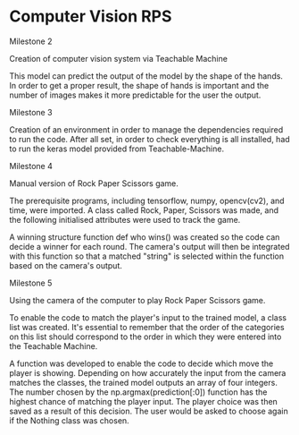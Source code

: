 # Computer Vision RPS
Milestone 2

Creation of computer vision system via Teachable Machine 

This model can predict the output of the model by the shape of the hands. In order to get a proper result, the shape of hands is important and the number of images makes it more predictable for the user the output.

Milestone 3

Creation of an environment in order to manage the dependencies required to run the code. After all set, in order to check everything is all installed, had to run the keras model provided from Teachable-Machine.

Milestone 4

Manual version of Rock Paper Scissors game.

The prerequisite programs, including tensorflow, numpy, opencv(cv2), and time, were imported. A class called Rock, Paper, Scissors was made, and the following initialised attributes were used to track the game.

A winning structure function def who wins() was created so the code can decide a winner for each round. The camera's output will then be integrated with this function so that a matched "string" is selected within the function based on the camera's output.

Milestone 5

Using the camera of the computer to play Rock Paper Scissors game.

To enable the code to match the player's input to the trained model, a class list was created. It's essential to remember that the order of the categories on this list should correspond to the order in which they were entered into the Teachable Machine.

A function was developed to enable the code to decide which move the player is showing. Depending on how accurately the input from the camera matches the classes, the trained model outputs an array of four integers. The number chosen by the np.argmax(prediction[:0]) function has the highest chance of matching the player input. The player choice was then saved as a result of this decision. The user would be asked to choose again if the Nothing class was chosen.
